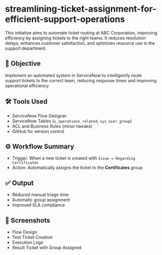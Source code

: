 # streamlining-ticket-assignment-for-efficient-support-operations
This initiative aims to automate ticket routing at ABC Corporation, improving efficiency by assigning tickets to the right teams. It reduces resolution delays, enhances customer satisfaction, and optimizes resource use in the support department.

## 📌 Objective
Implement an automated system in ServiceNow to intelligently route support tickets to the correct team, reducing response times and improving operational efficiency.

## 🛠 Tools Used
- ServiceNow Flow Designer
- ServiceNow Tables (`u_operations_related`, `sys_user_group`)
- ACL and Business Rules (minor tweaks)
- GitHub for version control

## ⚙️ Workflow Summary
- Trigger: When a new ticket is created with `Issue = Regarding Certificates`
- Action: Automatically assigns the ticket to the **Certificates** group

## ✅ Output
- Reduced manual triage time
- Automatic group assignment
- Improved SLA compliance

## 📸 Screenshots
- Flow Design
- Test Ticket Creation
- Execution Logs
- Result Ticket with Group Assigned

